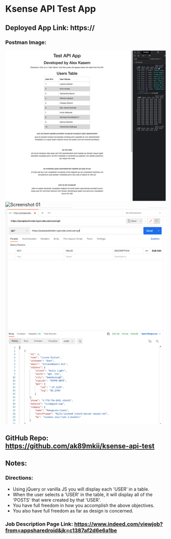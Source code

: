 # Ksense API Test App

## Deployed App Link: https://

### Postman Image:
![Screenshot 01](02.png)
![Screenshot 01](03.png)
![Screenshot 01](01.png)

## GitHub Repo: https://github.com/ak89mkii/ksense-api-test

## Notes:
### Directions:
- Using jQuery or vanilla JS you will display each 'USER' in a table.
- When the user selects a 'USER' in the table, it will display all of the 'POSTS' that were created by that 'USER'. 
- You have full freedom in how you accomplish the above objectives.
- You also have full freedom as far as design is concerned.

### Job Description Page Link: https://www.indeed.com/viewjob?from=appsharedroid&jk=c1387af2d6e6a1be

